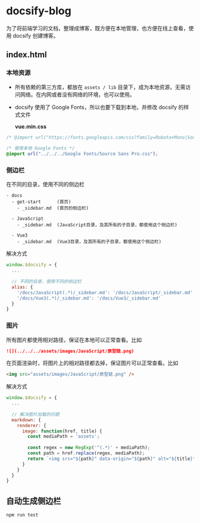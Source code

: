 # docsify-blog



为了将前端学习的文档，整理成博客，既方便在本地管理，也方便在线上查看，使用 docsify 创建博客。



## index.html

### 本地资源

- 所有依赖的第三方库，都放在 `assets / lib` 目录下，成为本地资源，无需访问网络。在内网或者没有网络的环境，也可以使用。

- docsify 使用了 Google Fonts，所以也要下载到本地，并修改 docsify 的样式文件

  **vue.min.css**

```css
/* @import url("https://fonts.googleapis.com/css?family=Roboto+Mono|Source+Sans+Pro:300,400,600"); */
  
/* 使用本地 Google Fonts */
@import url("../../../Google Fonts/Source Sans Pro.css");
```

  

### 侧边栏

在不同的目录，使用不同的侧边栏

```
- docs
  - get-start      (首页)
    - _sidebar.md  (首页的侧边栏)
    
  - JavaScript
    - _sidebar.md  (JavaScript目录，及其所有的子目录，都使用这个侧边栏)
  
  - Vue3
    - _sidebar.md  (Vue3目录，及其所有的子目录，都使用这个侧边栏)
```



解决方式

```js
window.$docsify = {
  ...
  
  // 不同的目录，使用不同的侧边栏
  alias: {
    '/docs/JavaScript(.*)/_sidebar.md': '/docs/JavaScript/_sidebar.md',
    '/docs/Vue3(.*)/_sidebar.md': '/docs/Vue3/_sidebar.md'
  }
}
```



### 图片

所有图片都使用相对路径，保证在本地可以正常查看。比如

```markdown
![](../../../assets/images/JavaScript/原型链.png)
```

在页面渲染时，将图片上的相对路径都去掉，保证图片可以正常查看。比如

```html
<img src="assets/images/JavaScript/原型链.png" />
```



解决方式

```js
window.$docsify = {
  ...
  
  // 解决图片加载的问题
  markdown: {
    renderer: {
      image: function(href, title) {
        const mediaPath = 'assets';
        
        const regex = new RegExp('^(.*)' + mediaPath);
        const path = href.replace(regex, mediaPath);
        return `<img src="${path}" data-origin="${path}" alt="${title}">`
      }
    }
  }
}
```



## 自动生成侧边栏

```bash
npm run test
```

